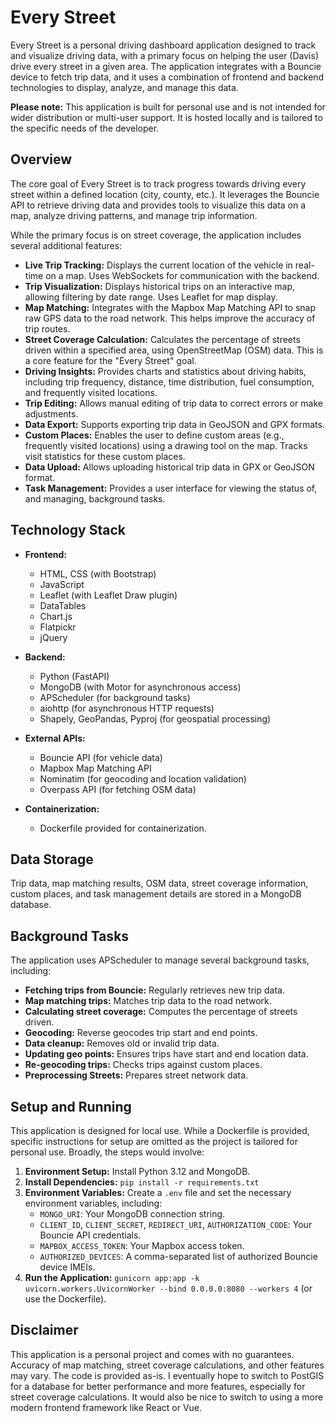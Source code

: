 # Every Street

Every Street is a personal driving dashboard application designed to track and visualize driving data, with a primary focus on helping the user (Davis) drive every street in a given area. The application integrates with a Bouncie device to fetch trip data, and it uses a combination of frontend and backend technologies to display, analyze, and manage this data.

**Please note:** This application is built for personal use and is not intended for wider distribution or multi-user support. It is hosted locally and is tailored to the specific needs of the developer.

## Overview

The core goal of Every Street is to track progress towards driving every street within a defined location (city, county, etc.). It leverages the Bouncie API to retrieve driving data and provides tools to visualize this data on a map, analyze driving patterns, and manage trip information.

While the primary focus is on street coverage, the application includes several additional features:

- **Live Trip Tracking:** Displays the current location of the vehicle in real-time on a map. Uses WebSockets for communication with the backend.
- **Trip Visualization:** Displays historical trips on an interactive map, allowing filtering by date range. Uses Leaflet for map display.
- **Map Matching:** Integrates with the Mapbox Map Matching API to snap raw GPS data to the road network. This helps improve the accuracy of trip routes.
- **Street Coverage Calculation:** Calculates the percentage of streets driven within a specified area, using OpenStreetMap (OSM) data. This is a core feature for the "Every Street" goal.
- **Driving Insights:** Provides charts and statistics about driving habits, including trip frequency, distance, time distribution, fuel consumption, and frequently visited locations.
- **Trip Editing:** Allows manual editing of trip data to correct errors or make adjustments.
- **Data Export:** Supports exporting trip data in GeoJSON and GPX formats.
- **Custom Places:** Enables the user to define custom areas (e.g., frequently visited locations) using a drawing tool on the map. Tracks visit statistics for these custom places.
- **Data Upload:** Allows uploading historical trip data in GPX or GeoJSON format.
- **Task Management:** Provides a user interface for viewing the status of, and managing, background tasks.

## Technology Stack

- **Frontend:**

  - HTML, CSS (with Bootstrap)
  - JavaScript
  - Leaflet (with Leaflet Draw plugin)
  - DataTables
  - Chart.js
  - Flatpickr
  - jQuery

- **Backend:**

  - Python (FastAPI)
  - MongoDB (with Motor for asynchronous access)
  - APScheduler (for background tasks)
  - aiohttp (for asynchronous HTTP requests)
  - Shapely, GeoPandas, Pyproj (for geospatial processing)

- **External APIs:**

  - Bouncie API (for vehicle data)
  - Mapbox Map Matching API
  - Nominatim (for geocoding and location validation)
  - Overpass API (for fetching OSM data)

- **Containerization:**
  - Dockerfile provided for containerization.

## Data Storage

Trip data, map matching results, OSM data, street coverage information, custom places, and task management details are stored in a MongoDB database.

## Background Tasks

The application uses APScheduler to manage several background tasks, including:

- **Fetching trips from Bouncie:** Regularly retrieves new trip data.
- **Map matching trips:** Matches trip data to the road network.
- **Calculating street coverage:** Computes the percentage of streets driven.
- **Geocoding:** Reverse geocodes trip start and end points.
- **Data cleanup:** Removes old or invalid trip data.
- **Updating geo points:** Ensures trips have start and end location data.
- **Re-geocoding trips:** Checks trips against custom places.
- **Preprocessing Streets:** Prepares street network data.

## Setup and Running

This application is designed for local use. While a Dockerfile is provided, specific instructions for setup are omitted as the project is tailored for personal use. Broadly, the steps would involve:

1.  **Environment Setup:** Install Python 3.12 and MongoDB.
2.  **Install Dependencies:** `pip install -r requirements.txt`
3.  **Environment Variables:** Create a `.env` file and set the necessary environment variables, including:
    - `MONGO_URI`: Your MongoDB connection string.
    - `CLIENT_ID`, `CLIENT_SECRET`, `REDIRECT_URI`, `AUTHORIZATION_CODE`: Your Bouncie API credentials.
    - `MAPBOX_ACCESS_TOKEN`: Your Mapbox access token.
    - `AUTHORIZED_DEVICES`: A comma-separated list of authorized Bouncie device IMEIs.
4.  **Run the Application:** `gunicorn app:app -k uvicorn.workers.UvicornWorker --bind 0.0.0.0:8080 --workers 4` (or use the Dockerfile).

## Disclaimer

This application is a personal project and comes with no guarantees. Accuracy of map matching, street coverage calculations, and other features may vary. The code is provided as-is. I eventually hope to switch to PostGIS for a database for better performance and more features, especially for street coverage calculations. It would also be nice to switch to using a more modern frontend framework like React or Vue.
